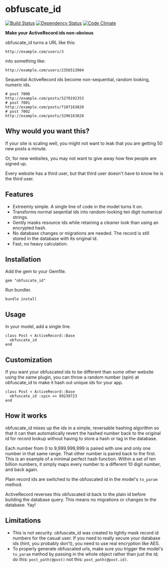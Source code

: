 # obfuscate_id
[![Build Status](https://secure.travis-ci.org/namick/obfuscate_id.png)](http://travis-ci.org/namick/obfuscate_id) [![Dependency Status](https://gemnasium.com/namick/obfuscate_id.png)](https://gemnasium.com/namick/obfuscate_id) [![Code Climate](https://codeclimate.com/github/namick/obfuscate_id.png)](https://codeclimate.com/github/namick/obfuscate_id)

**Make your ActiveRecord ids non-obvious**

obfuscate_id turns a URL like this:

    http://example.com/users/3

into something like:

    http://example.com/users/2356513904
    
Sequential ActiveRecord ids become non-sequential, random looking, numeric ids.

    # post 7000
    http://example.com/posts/5270192353
    # post 7001
    http://example.com/posts/7107163820
    # post 7002
    http://example.com/posts/3296163828
       
## Why would you want this?

If your site is scaling well, you might not want to leak that you are getting 50 new posts a minute.

Or, for new websites, you may not want to give away how few people are signed up.

Every website has a third user, but that third user doesn't have to know he is the third user.

## Features

* Extreemly simple. A single line of code in the model turns it on.
* Transforms normal seqential ids into random-looking ten digit numerical strings.
* Gently masks resource ids while retaining a cleaner look than using an encrypted hash.
* No database changes or migrations are needed.  The record is still stored in the database with its original id.
* Fast, no heavy calculation.


## Installation

Add the gem to your Gemfile.

    gem "obfuscate_id"

Run bundler.

    bundle install

## Usage

In your model, add a single line.  

    class Post < ActiveRecord::Base
      obfuscate_id
    end

## Customization

If you want your obfuscated ids to be different than some other website using the same plugin, you can throw a random number (spin) at obfuscate_id to make it hash out unique ids for your app.

    class Post < ActiveRecord::Base
      obfuscate_id :spin => 89238723
    end

## How it works

obfuscate_id mixes up the ids in a simple, reversable hashing algorithm so that it can then automatically revert the hashed number back to the original id for record lookup without having to store a hash or tag in the database.

Each number from 0 to 9,999,999,999 is paired with one and only one number in that same range.  That other number is paired back to the first.  This is an example of a minimal perfect hash function.   Within a set of ten billion numbers, it simply maps every number to a different 10 digit number, and back again.

Plain record ids are switched to the obfuscated id in the model's `to_param` method.

ActiveRecord reverses this obfuscated id back to the plain id before building the database query. This means no migrations or changes to the database.  Yay!

## Limitations

* This is not security.  obfuscate_id was created to lightly mask record id numbers for the casual user.  If you need to really secure your database ids (hint, you probably don't), you need to use real encryption like AES.
* To properly generate obfuscated urls, make sure you trigger the model's `to_param` method by passing in the whole object rather than just the id; do this: `post_path(@post)` not this: `post_path(@post.id)`.


